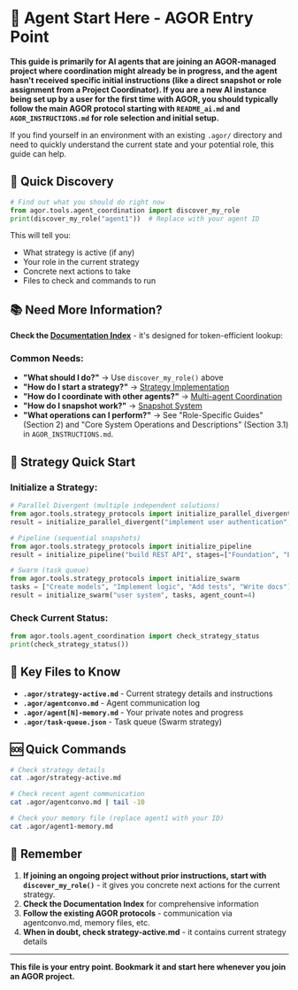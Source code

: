 # 🤖 Agent Start Here - AGOR Entry Point

**This guide is primarily for AI agents that are joining an AGOR-managed project where coordination might already be in progress, and the agent hasn't received specific initial instructions (like a direct snapshot or role assignment from a Project Coordinator). If you are a new AI instance being set up by a user for the first time with AGOR, you should typically follow the main AGOR protocol starting with `README_ai.md` and `AGOR_INSTRUCTIONS.md` for role selection and initial setup.**

If you find yourself in an environment with an existing `.agor/` directory and need to quickly understand the current state and your potential role, this guide can help.

## 🎯 Quick Discovery

```python
# Find out what you should do right now
from agor.tools.agent_coordination import discover_my_role
print(discover_my_role("agent1"))  # Replace with your agent ID
```

This will tell you:

- What strategy is active (if any)
- Your role in the current strategy
- Concrete next actions to take
- Files to check and commands to run

## 📚 Need More Information?

**Check the [Documentation Index](index.md)** - it's designed for token-efficient lookup:

### Common Needs:

- **"What should I do?"** → Use `discover_my_role()` above
- **"How do I start a strategy?"** → [Strategy Implementation](index.md#i-need-to-implementexecute-a-strategy)
- **"How do I coordinate with other agents?"** → [Multi-agent Coordination](index.md#i-need-multi-agent-coordination-strategies)
- **"How do I snapshot work?"** → [Snapshot System](index.md#i-need-to-snapshot-work-to-another-agent)
- **"What operations can I perform?"** → See "Role-Specific Guides" (Section 2) and "Core System Operations and Descriptions" (Section 3.1) in `AGOR_INSTRUCTIONS.md`.

## 🔄 Strategy Quick Start

### Initialize a Strategy:

```python
# Parallel Divergent (multiple independent solutions)
from agor.tools.strategy_protocols import initialize_parallel_divergent
result = initialize_parallel_divergent("implement user authentication", agent_count=3)

# Pipeline (sequential snapshots)
from agor.tools.strategy_protocols import initialize_pipeline
result = initialize_pipeline("build REST API", stages=["Foundation", "Enhancement", "Testing"])

# Swarm (task queue)
from agor.tools.strategy_protocols import initialize_swarm
tasks = ["Create models", "Implement logic", "Add tests", "Write docs"]
result = initialize_swarm("user system", tasks, agent_count=4)
```

### Check Current Status:

```python
from agor.tools.agent_coordination import check_strategy_status
print(check_strategy_status())
```

## 📁 Key Files to Know

- **`.agor/strategy-active.md`** - Current strategy details and instructions
- **`.agor/agentconvo.md`** - Agent communication log
- **`.agor/agent[N]-memory.md`** - Your private notes and progress
- **`.agor/task-queue.json`** - Task queue (Swarm strategy)

## 🆘 Quick Commands

```bash
# Check strategy details
cat .agor/strategy-active.md

# Check recent agent communication
cat .agor/agentconvo.md | tail -10

# Check your memory file (replace agent1 with your ID)
cat .agor/agent1-memory.md
```

## 🎯 Remember

1. **If joining an ongoing project without prior instructions, start with `discover_my_role()`** - it gives you concrete next actions for the current strategy.
2. **Check the Documentation Index** for comprehensive information
3. **Follow the existing AGOR protocols** - communication via agentconvo.md, memory files, etc.
4. **When in doubt, check strategy-active.md** - it contains current strategy details

---

**This file is your entry point. Bookmark it and start here whenever you join an AGOR project.**
